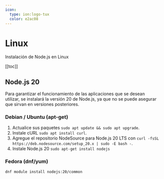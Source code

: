 ```yaml
---
icon: 
  type: ion:logo-tux
  color: e2ac08 
---
```

# Linux
Instalación de Node.js en Linux

[[toc]]

## Node.js 20
Para garantizar el funcionamiento de las aplicaciones que se desean utilizar, se instalará la versión 20 de Node.js, ya que no se puede asegurar que sirvan en versiones posteriores.

### Debian / Ubuntu (apt-get)
1. Actualice sus paquetes ``sudo apt update && sudo apt upgrade``.
2. Instale cURL ``sudo apt install curl``.
3. Agregue el repositorio NodeSource para Node.js 20 LTS con ``curl -fsSL https://deb.nodesource.com/setup_20.x | sudo -E bash -``.
4. Instale Node.js 20 ``sudo apt-get install nodejs``

### Fedora (dnf/yum)
``dnf module install nodejs:20/common``
